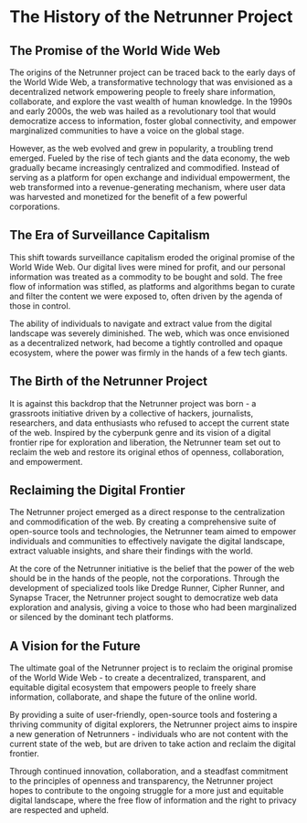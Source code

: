 # The History of the Netrunner Project

## The Promise of the World Wide Web
The origins of the Netrunner project can be traced back to the early days of the World Wide Web, a transformative technology that was envisioned as a decentralized network empowering people to freely share information, collaborate, and explore the vast wealth of human knowledge. In the 1990s and early 2000s, the web was hailed as a revolutionary tool that would democratize access to information, foster global connectivity, and empower marginalized communities to have a voice on the global stage.

However, as the web evolved and grew in popularity, a troubling trend emerged. Fueled by the rise of tech giants and the data economy, the web gradually became increasingly centralized and commodified. Instead of serving as a platform for open exchange and individual empowerment, the web transformed into a revenue-generating mechanism, where user data was harvested and monetized for the benefit of a few powerful corporations.

## The Era of Surveillance Capitalism
This shift towards surveillance capitalism eroded the original promise of the World Wide Web. Our digital lives were mined for profit, and our personal information was treated as a commodity to be bought and sold. The free flow of information was stifled, as platforms and algorithms began to curate and filter the content we were exposed to, often driven by the agenda of those in control.

The ability of individuals to navigate and extract value from the digital landscape was severely diminished. The web, which was once envisioned as a decentralized network, had become a tightly controlled and opaque ecosystem, where the power was firmly in the hands of a few tech giants.

## The Birth of the Netrunner Project
It is against this backdrop that the Netrunner project was born - a grassroots initiative driven by a collective of hackers, journalists, researchers, and data enthusiasts who refused to accept the current state of the web. Inspired by the cyberpunk genre and its vision of a digital frontier ripe for exploration and liberation, the Netrunner team set out to reclaim the web and restore its original ethos of openness, collaboration, and empowerment.

## Reclaiming the Digital Frontier
The Netrunner project emerged as a direct response to the centralization and commodification of the web. By creating a comprehensive suite of open-source tools and technologies, the Netrunner team aimed to empower individuals and communities to effectively navigate the digital landscape, extract valuable insights, and share their findings with the world.

At the core of the Netrunner initiative is the belief that the power of the web should be in the hands of the people, not the corporations. Through the development of specialized tools like Dredge Runner, Cipher Runner, and Synapse Tracer, the Netrunner project sought to democratize web data exploration and analysis, giving a voice to those who had been marginalized or silenced by the dominant tech platforms.

## A Vision for the Future
The ultimate goal of the Netrunner project is to reclaim the original promise of the World Wide Web - to create a decentralized, transparent, and equitable digital ecosystem that empowers people to freely share information, collaborate, and shape the future of the online world.

By providing a suite of user-friendly, open-source tools and fostering a thriving community of digital explorers, the Netrunner project aims to inspire a new generation of Netrunners - individuals who are not content with the current state of the web, but are driven to take action and reclaim the digital frontier.

Through continued innovation, collaboration, and a steadfast commitment to the principles of openness and transparency, the Netrunner project hopes to contribute to the ongoing struggle for a more just and equitable digital landscape, where the free flow of information and the right to privacy are respected and upheld.